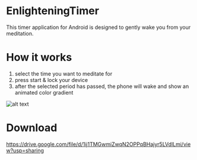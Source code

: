 # EnlighteningTimer
This timer application for Android is designed to gently wake you from your meditation.

# How it works
1. select the time you want to meditate for
2. press start & lock your device
3. after the selected period has passed, the phone will wake and show an animated color gradient

![alt text](https://j3v3hw.db.files.1drv.com/y4mCjzutB6jgFtBUEcSsyu7jH74eCus5Rg60RUyLIFR4cRAQT6mMduYNV0CkphXDOjPHy_QcdoDZ_cJ2QD0bFbtRE2Yu5LoojNcCAiHsi5i48uca3rw_SYhwsMoc24Zjh1Erg01gJiorTTD0_KDKDzdiQjkurU3gtu5dWpAOhRODPKR4JaEBoOeLM2zFEeXmo958D3rtQsXEEQh7VOq6isHMw)

# Download
https://drive.google.com/file/d/1ij1TMGwmiZwqN2OPPqBHajyr5LVdlLmi/view?usp=sharing

